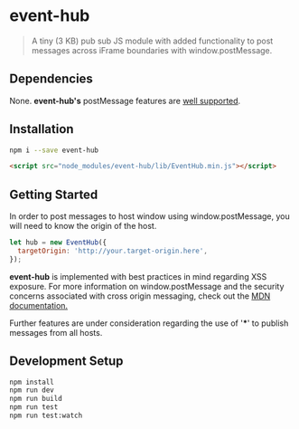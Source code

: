 # event-hub
> A tiny (3 KB) pub sub JS module with added functionality to post messages across iFrame boundaries with window.postMessage.

## Dependencies
None. **event-hub's** postMessage features are [well supported](https://developer.mozilla.org/en-US/docs/Web/API/Window/postMessage#Browser_compatibility).

## Installation
```bash
npm i --save event-hub
```
```html
<script src="node_modules/event-hub/lib/EventHub.min.js"></script>
```

## Getting Started
In order to post messages to host window using window.postMessage,
you will need to know the origin of the host. 
```javascript
let hub = new EventHub({
  targetOrigin: 'http://your.target-origin.here',
});
```
**event-hub** is implemented with best practices in mind regarding XSS exposure. For more information on window.postMessage and the security concerns associated
with cross origin messaging, check out the [MDN documentation.](https://developer.mozilla.org/en-US/docs/Web/API/Window/postMessage)

Further features are under consideration regarding the use of '**\***' to publish messages from all hosts.

## Development Setup
```bash
npm install
npm run dev
npm run build
npm run test
npm run test:watch
```